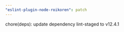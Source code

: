 ```yaml
---
"eslint-plugin-node-roikoren": patch
---
```


chore(deps): update dependency lint-staged to v12.4.1
